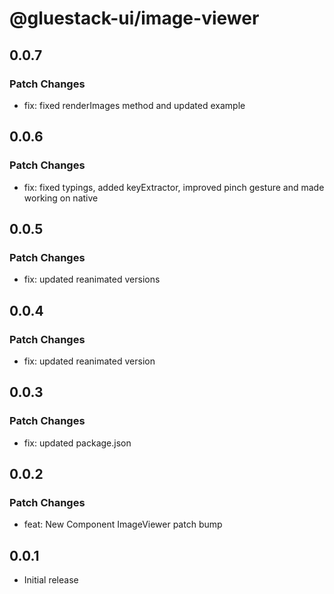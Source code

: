 # @gluestack-ui/image-viewer

## 0.0.7

### Patch Changes

- fix: fixed renderImages method and updated example

## 0.0.6

### Patch Changes

- fix: fixed typings, added keyExtractor, improved pinch gesture and made working on native

## 0.0.5

### Patch Changes

- fix: updated reanimated versions

## 0.0.4

### Patch Changes

- fix: updated reanimated version

## 0.0.3

### Patch Changes

- fix: updated package.json

## 0.0.2

### Patch Changes

- feat: New Component ImageViewer patch bump

## 0.0.1

- Initial release
